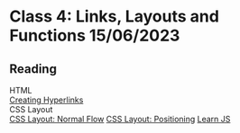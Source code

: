 # Class 4: Links, Layouts and Functions 15/06/2023

## Reading
HTML  
[Creating Hyperlinks](https://developer.mozilla.org/en-US/docs/Learn/HTML/Introduction_to_HTML/Creating_hyperlinks)  
CSS Layout  
[CSS Layout: Normal Flow](https://developer.mozilla.org/en-US/docs/Learn/CSS/CSS_layout/Normal_Flow)
[CSS Layout: Positioning](https://developer.mozilla.org/en-US/docs/Learn/CSS/CSS_layout/Positioning)
[Learn JS](https://developer.mozilla.org/en-US/docs/Learn/JavaScript/Building_blocks/Functions)